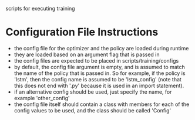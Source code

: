 scripts for executing training

# Configuration File Instructions
- the config file for the optimizer and the policy are loaded during runtime
- they are loaded based on an argument flag that is passed in
- the config files are expected to be placed in scripts/training/configs
- by default, the config file argument is empty, and is assumed to match the name of the policy that is passed in. So for example, if the policy is 'lstm', then the config name is assumed to be 'lstm_config' (note that this does not end with '.py' because it is used in an import statement).
- if an alternative config should be used, just specify the name, for example 'other_config'
- the config file itself should contain a class with members for each of the config values to be used, and the class should be called 'Config'